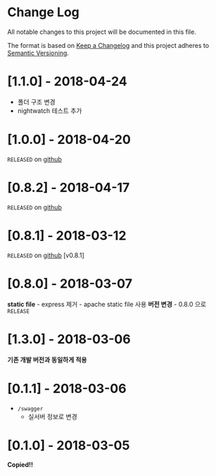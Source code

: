 # Change Log
All notable changes to this project will be documented in this file.

The format is based on [Keep a Changelog](http://keepachangelog.com/)
and this project adheres to [Semantic Versioning](http://semver.org/).

# [1.1.0] - 2018-04-24
- 폴더 구조 변경
- nightwatch 테스트 추가

# [1.0.0] - 2018-04-20
`RELEASED` on [github](https://github.com/gcloudService/API-Partners-docs)

# [0.8.2] - 2018-04-17
`RELEASED` on [github](https://github.com/gcloudService/API-Partners-docs)

# [0.8.1] - 2018-03-12
`RELEASED` on [github](https://github.com/gcloudService/API-Partners-docs)
[v0.8.1]

# [0.8.0] - 2018-03-07
**static file**
    - express 제거
    - apache static file 사용
**버전 변경**
    - 0.8.0 으로 `RELEASE`

# [1.3.0] - 2018-03-06
**기존 개발 버전과 동일하게 적용**

# [0.1.1] - 2018-03-06
- `/swagger`
    - 실서버 정보로 변경

# [0.1.0] - 2018-03-05
**Copied!!**
